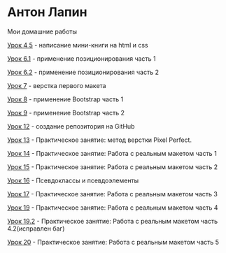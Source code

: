 
# Антон Лапин
Мои домашние работы

[Урок 4 5](https://anton-lapin.github.io/lesson_4_5/ "Первая верстка") - написание мини-книги на html и css

[Урок 6.1](https://anton-lapin.github.io/lesson_6_1/ "Позиционирование1") - применение позиционирования часть 1

[Урок 6.2](https://anton-lapin.github.io/lesson_6_2/ "Позиционирование2") - применение позиционирования часть 2

[Урок 7](https://anton-lapin.github.io/lesson_7/ "Верстка первого макета") - верстка первого макета

[Урок 8](https://anton-lapin.github.io/lesson_8/ "применение Bootstrap1") - применение Bootstrap часть 1

[Урок 9](https://anton-lapin.github.io/lesson_9/ "применение Bootstrap2") - применение Bootstrap часть 2

[Урок 12](https://anton-lapin.github.io/lesson_12/ "Работа с Github") - создание репозитория на GitHub

[Урок 13](https://anton-lapin.github.io/lesson_13/ "Pixel Perfect") - Практическое занятие: метод верстки Pixel Perfect.

[Урок 14](https://anton-lapin.github.io/lesson_14/ "Работа с реальным макетом 1 часть") - Практическое занятие: Работа с реальным макетом часть 1

[Урок 15](https://anton-lapin.github.io/lesson_15/ "Работа с реальным макетом 2 часть") - Практическое занятие: Работа с реальным макетом часть 2

[Урок 16](https://anton-lapin.github.io/lesson_16/ "Псевдоклассы и псевдоэлементы") - Псевдоклассы и псевдоэлементы

[Урок 17](https://anton-lapin.github.io/lesson_17/ "Адаптивная верстка") - Практическое занятие: Работа с реальным макетом часть 3

[Урок 19](https://anton-lapin.github.io/lesson_19/ "Слайдер") - Практическое занятие: Работа с реальным макетом часть 4

[Урок 19.2](https://anton-lapin.github.io/lesson_19_2/ "Слайдер") - Практическое занятие: Работа с реальным макетом часть 4.2(исправлен баг)

[Урок 20](https://anton-lapin.github.io/lesson_20/ "Всплывающие окна") - Практическое занятие: Работа с реальным макетом часть 5
